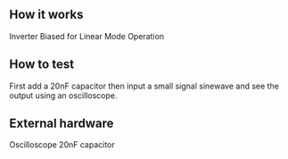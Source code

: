 <!---

This file is used to generate your project datasheet. Please fill in the information below and delete any unused
sections.

You can also include images in this folder and reference them in the markdown. Each image must be less than
512 kb in size, and the combined size of all images must be less than 1 MB.
-->

## How it works

Inverter Biased for Linear Mode Operation

## How to test

First add a 20nF capacitor then input a small signal sinewave and see the output using an oscilloscope.

## External hardware

Oscilloscope 
20nF capacitor
